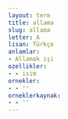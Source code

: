 ```yaml
---
layout: term
title: allama
slug: allama
letter: A
lisan: Türkçe
anlamlar:
- Allamak işi
ozellikler:
- - isim
ornekler:
- - ''
orneklerkaynak:
- - ''
---
```

